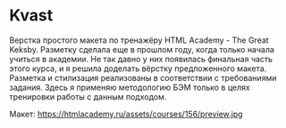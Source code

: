 # Kvast
Верстка простого макета по тренажёру HTML Academy - The Great Keksby.
Разметку сделала еще в прошлом году, когда только начала учиться в академии. 
Не так давно у них появилась финальная часть этого курса, и я решила доделать вёрстку предложенного макета.
Разметка и стилизация реализованы в соответствии с требованиями задания. 
Здесь я применяю методологию БЭМ только в целях тренировки работы с данным подходом.

Макет: https://htmlacademy.ru/assets/courses/156/preview.jpg
